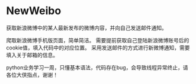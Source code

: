 # NewWeibo
获取新浪微博中的某人最新发布的微博内容，并向自己发送邮件通知。

爬取新浪微博手机版页面，简单简洁。
需要提前获取自己登陆新浪微博账号后的cookie值，填入代码中的对应位置。
采用发送邮件的方式进行新微博通知，需要填入关于邮箱的信息。

python业务学习一周，只懂基本语法，代码存在bug，会导致线程异常终止，请各位大侠指点，谢谢！
